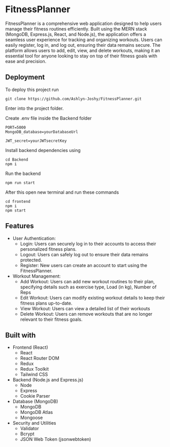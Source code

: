 # FitnessPlanner

FitnessPlanner is a comprehensive web application designed to help users manage their fitness routines efficiently. Built using the MERN stack (MongoDB, Express.js, React, and Node.js), the application offers a seamless user experience for tracking and organizing workouts. Users can easily register, log in, and log out, ensuring their data remains secure. The platform allows users to add, edit, view, and delete workouts, making it an essential tool for anyone looking to stay on top of their fitness goals with ease and precision.

## Deployment
To deploy this project run
```
git clone https://github.com/Ashlyn-Joshy/FitnessPlanner.git
```
Enter into the project folder.

Create .env file inside the Backend folder
```
PORT=5000
MongoDB_database=yourDatabaseUrl

JWT_secret=yourJWTsecretKey
```
Install backend dependencies using 
```
cd Backend
npm i
```
Run the backend 
```
npm run start
```

After this open new terminal and run these commands
```
cd frontend
npm i
npm start
```

## Features

- User Authentication:
    - Login: Users can securely log in to their accounts to access their personalized fitness plans.
    - Logout: Users can safely log out to ensure their data remains protected.
    - Register: New users can create an account to start using the FitnessPlanner.
- Workout Management:
    - Add Workout: Users can add new workout routines to their plan, specifying details such as exercise type, Load (in kg), Number of Reps
    - Edit Workout: Users can modify existing workout details to keep their fitness plans up-to-date.
    - View Workout: Users can view a detailed list of their workouts
    - Delete Workout: Users can remove workouts that are no longer relevant to their fitness goals.

## Built with

- Frontend (React)
    - React
    - React Router DOM
    - Redux
    - Redux Toolkit
    - Tailwind CSS
- Backend (Node.js and Express.js)
    - Node
    - Express
    - Cookie Parser
- Database (MongoDB)
    - MongoDB
    - MongoDB Atlas
    - Mongoose
- Security and Utilities
    - Validator
    - Bcrypt
    - JSON Web Token (jsonwebtoken)
